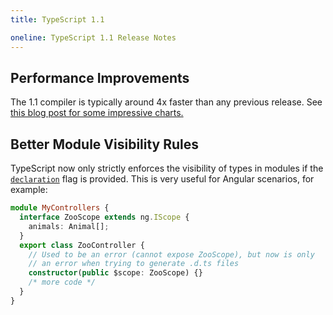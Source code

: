 ```yaml
---
title: TypeScript 1.1

oneline: TypeScript 1.1 Release Notes
---
```


## Performance Improvements

The 1.1 compiler is typically around 4x faster than any previous release. See [this blog post for some impressive charts.](https://web.archive.org/web/20141007020020/http://blogs.msdn.com/b/typescript/archive/2014/10/06/announcing-typescript-1-1-ctp.aspx)

## Better Module Visibility Rules

TypeScript now only strictly enforces the visibility of types in modules if the [`declaration`](/tsconfig#declaration) flag is provided. This is very useful for Angular scenarios, for example:

```ts
module MyControllers {
  interface ZooScope extends ng.IScope {
    animals: Animal[];
  }
  export class ZooController {
    // Used to be an error (cannot expose ZooScope), but now is only
    // an error when trying to generate .d.ts files
    constructor(public $scope: ZooScope) {}
    /* more code */
  }
}
```
